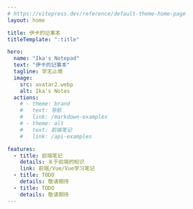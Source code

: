 ```yaml
---
# https://vitepress.dev/reference/default-theme-home-page
layout: home

title: 伊卡的记事本
titleTemplate: ":title"

hero:
  name: "Ika's Notepad"
  text: "伊卡的记事本"
  tagline: 学无止境
  image:
    src: avatar2.webp
    alt: Ika's Notes
  actions:
    # - theme: brand
    #   text: 导航
    #   link: /markdown-examples
    # - theme: alt
    #   text: 前端笔记
    #   link: /api-examples

features:
  - title: 前端笔记
    details: 关于前端的知识
    link: 前端/Vue/Vue学习笔记
  - title: TODO
    details: 敬请期待
  - title: TODO
    details: 敬请期待
---
```


<style> 

</style>

